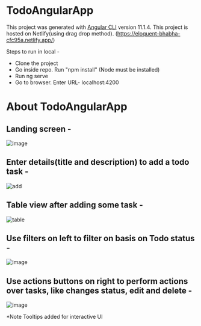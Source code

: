 # TodoAngularApp

This project was generated with [Angular CLI](https://github.com/angular/angular-cli) version 11.1.4.
This project is hosted on Netlify(using drag drop method). (https://eloquent-bhabha-cfc95a.netlify.app/)

Steps to run in local -
- Clone the project
- Go inside repo. Run "npm install" (Node must be installed)
- Run ng serve
- Go to browser. Enter URL- localhost:4200

# About TodoAngularApp

## Landing screen - 
![image](https://user-images.githubusercontent.com/34910004/132122586-394b8aff-6cc7-4509-80a1-620fc2c4be50.png)

## Enter details(title and description) to add a todo task -
![add](https://user-images.githubusercontent.com/34910004/132122622-6f5c137e-5ff7-4f8a-ab15-6468e545ae74.PNG)

## Table view after adding some task -
![table](https://user-images.githubusercontent.com/34910004/132122670-ccae1cfd-fc60-4238-8f7c-7d5dd113460f.PNG)

## Use filters on left to filter on basis on Todo status - 
![image](https://user-images.githubusercontent.com/34910004/132122696-d6862e4a-ded7-4fda-b5b3-fe2e9054298e.png)

## Use actions buttons on right to perform actions over tasks, like changes status, edit and delete -
![image](https://user-images.githubusercontent.com/34910004/132122709-b914beb8-e6e4-4e0e-ab38-f9e7eafecc36.png)

*Note Tooltips added for interactive UI
